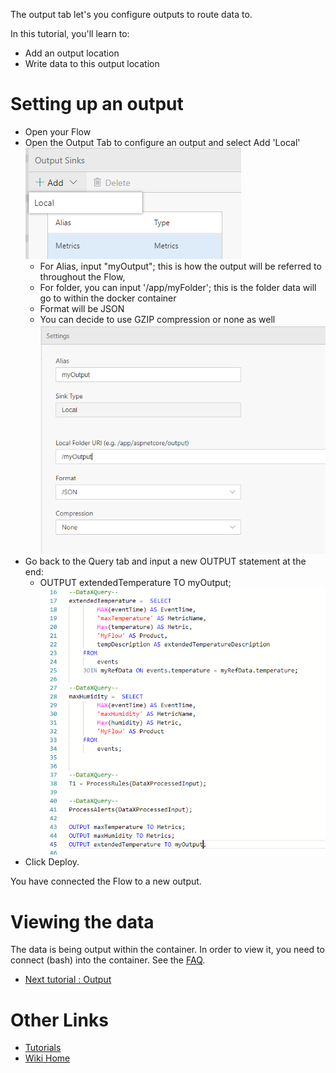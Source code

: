The output tab let's you configure outputs to route data to.

In this tutorial, you'll learn to:
 - Add an output location
 - Write data to this output location

# Setting up an output
 - Open your Flow
 - Open the Output Tab to configure an output and select Add 'Local' <br/>
 ![New output](./tutorials/images/outputaddlocal.PNG)
   - For Alias, input "myOutput"; this is how the output will be referred to throughout the Flow, 
   - For folder, you can input '/app/myFolder'; this is the folder data will go to within the docker container
   - Format will be JSON
   - You can decide to use GZIP compression or none as well <br/>
 ![New output](./tutorials/images/outputaddlocalinfo.PNG)
 - Go back to the Query tab and input a new OUTPUT statement at the end: <br/>
    - OUTPUT extendedTemperature TO myOutput;
 ![New output](./tutorials/images/outputquery.PNG)
 - Click Deploy.  

You have connected the Flow to a new output.  

# Viewing the data
The data is being output within the container.  In order to view it, you need to connect (bash) into the container.  See the [FAQ](FAQ).

* [Next tutorial : Output](https://github.com/Microsoft/data-accelerator/wiki/Local-Tutorial-5-Adding-SQL-to-your-flow-and-outputs-to-Metrics-dashboard)

# Other Links
* [Tutorials](Tutorials)
* [Wiki Home](Home) 